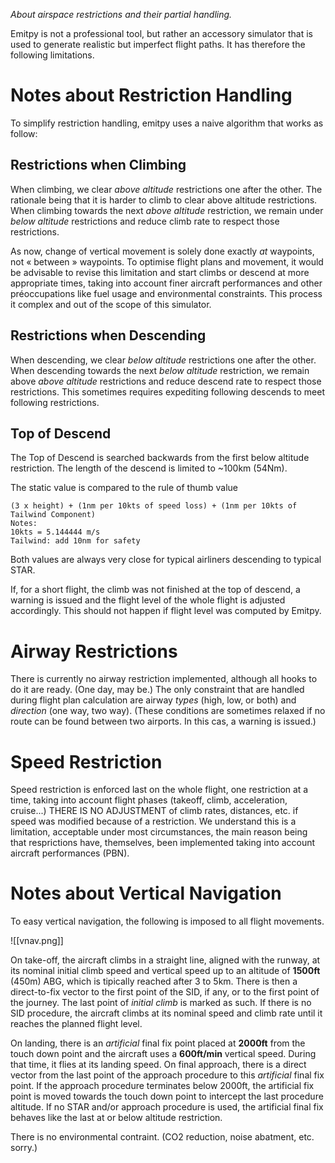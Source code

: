 *About airspace restrictions and their partial handling.*

Emitpy is not a professional tool, but rather an accessory simulator that is used to generate realistic but imperfect flight paths. It has therefore the following limitations.

# Notes about Restriction Handling

To simplify restriction handling, emitpy uses a naive algorithm that works as follow:

## Restrictions when Climbing

When climbing, we clear *above altitude* restrictions one after the other.
The rationale being that it is harder to climb to clear above altitude restrictions.
When climbing towards the next *above altitude* restriction, we remain under *below altitude* restrictions and reduce climb rate to respect those restrictions.

As now, change of vertical movement is solely done exactly *at* waypoints, not « between » waypoints. To optimise flight plans and movement, it would be advisable to revise this limitation and start climbs or descend at more appropriate times, taking into account finer aircraft performances and other préoccupations like fuel usage and environmental constraints. This process it complex and out of the scope of this simulator.

## Restrictions when Descending

When descending, we clear *below altitude* restrictions one after the other.
When descending towards the next *below altitude* restriction, we remain above *above altitude* restrictions and reduce descend rate to respect those restrictions. This sometimes requires expediting following descends to meet following restrictions.

## Top of Descend

The Top of Descend is searched backwards from the first below altitude restriction. The length of the descend is limited to ~100km (54Nm).

The static value is compared to the rule of thumb value
```
(3 x height) + (1nm per 10kts of speed loss) + (1nm per 10kts of Tailwind Component)
Notes:
10kts = 5.144444 m/s
Tailwind: add 10nm for safety
```
Both values are always very close for typical airliners descending to typical STAR.

If, for a short flight, the climb was not finished at the top of descend, a warning is issued and the flight level of the whole flight is adjusted accordingly. This should not happen if flight level was computed by Emitpy.

# Airway Restrictions

There is currently no airway restriction implemented, although all hooks to do it are ready. (One day, may be.)
The only constraint that are handled during flight plan calculation are airway *types* (high, low, or both) and *direction* (one way, two way). (These conditions are sometimes relaxed if no route can be found between two airports. In this cas, a warning is issued.)

# Speed Restriction

Speed restriction is enforced last on the whole flight, one restriction at a time, taking into account flight phases (takeoff, climb, acceleration, cruise...)
THERE IS NO ADJUSTMENT of climb rates, distances, etc. if speed was modified because of a restriction. 
We understand this is a limitation, acceptable under most circumstances, the main reason being that resprictions have, themselves, been implemented taking into account aircraft performances (PBN).

# Notes about Vertical Navigation

To easy vertical navigation, the following is imposed to all flight movements.

![[vnav.png]]

On take-off, the aircraft climbs in a straight line, aligned with the runway, at its nominal initial climb speed and vertical speed up to an altitude of **1500ft** (450m) ABG, which is tipically reached after 3 to 5km.
There is then a direct-to-fix vector to the first point of the SID, if any, or to the first point of the journey. The last point of *initial climb* is marked as such.
If there is no SID procedure, the aircraft climbs at its nominal speed and climb rate until it reaches the planned flight level.

On landing, there is an *artificial* final fix point placed at **2000ft** from the touch down point and the aircraft uses a **600ft/min** vertical speed. During that time, it flies at its landing speed.
On final approach, there is a direct vector from the last point of the approach procedure to this *artificial* final fix point. If the approach procedure terminates below 2000ft, the artificial fix point is moved towards the touch down point to intercept the last procedure altitude.
If no STAR and/or approach procedure is used, the artificial final fix behaves like the last at or below altitude restriction.

There is no environmental contraint. (CO2 reduction, noise abatment, etc. sorry.)